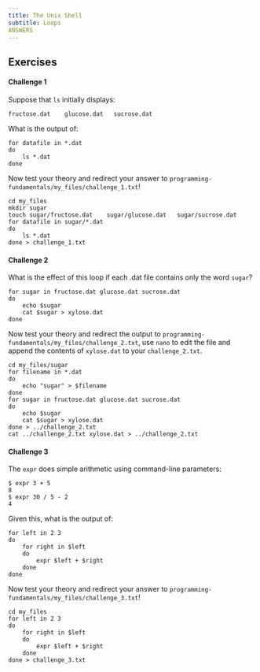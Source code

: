 ```yaml
---
title: The Unix Shell
subtitle: Loops
ANSWERS
---
```


## Exercises

#### Challenge 1

Suppose that `ls` initially displays:

~~~
fructose.dat    glucose.dat   sucrose.dat
~~~

What is the output of:

~~~
for datafile in *.dat
do
    ls *.dat
done
~~~

Now test your theory and redirect your answer to `programming-fundamentals/my_files/challenge_1.txt`!

~~~
cd my_files
mkdir sugar
touch sugar/fructose.dat    sugar/glucose.dat   sugar/sucrose.dat
for datafile in sugar/*.dat
do
    ls *.dat
done > challenge_1.txt
~~~

#### Challenge 2

What is the effect of this loop if each .dat file contains only the word `sugar`?

~~~
for sugar in fructose.dat glucose.dat sucrose.dat
do
    echo $sugar
    cat $sugar > xylose.dat
done
~~~

Now test your theory and redirect the output to `programming-fundamentals/my_files/challenge_2.txt`, use `nano` to edit the file and append the contents of `xylose.dat` to your `challenge_2.txt`.

~~~
cd my_files/sugar
for filename in *.dat
do
    echo "sugar" > $filename
done
for sugar in fructose.dat glucose.dat sucrose.dat
do
    echo $sugar
    cat $sugar > xylose.dat
done > ../challenge_2.txt
cat ../challenge_2.txt xylose.dat > ../challenge_2.txt
~~~


#### Challenge 3

The `expr` does simple arithmetic using command-line parameters:

~~~
$ expr 3 + 5
8
$ expr 30 / 5 - 2
4
~~~

Given this, what is the output of:

~~~
for left in 2 3
do
    for right in $left
    do
        expr $left + $right
    done
done
~~~

Now test your theory and redirect your answer to `programming-fundamentals/my_files/challenge_3.txt`!

~~~
cd my_files
for left in 2 3
do
    for right in $left
    do
        expr $left + $right
    done
done > challenge_3.txt
~~~
